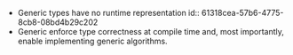 - Generic types have no runtime representation
  id:: 61318cea-57b6-4775-8cb8-08bd4b29c202
- Generic enforce type correctness at compile time and, most importantly, enable implementing generic algorithms.